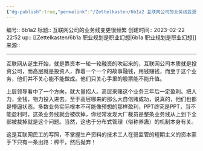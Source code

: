 ```yaml
---
{"dg-publish":true,"permalink":"/Zettelkasten/6b1a2 互联网公司的业务线变更很频繁/","dgPassFrontmatter":true}
---
```


编号:: 6b1a2
标题:: 互联网公司的业务线变更很频繁
创建时间:: 2023-02-22 22:52
up:: [[Zettelkasten/6b1a 职业规划是职业幻想\|6b1a 职业规划是职业幻想]]
来源:: 

---
互联网从诞生开始，就是靠资本一轮一轮融资的吹起来的，互联网公司本质就是投资公司，而高层就是投资人，靠着一个一个的故事融钱，用钱赚钱，而至于这个业务，他们并不关心能不能做成。他们只关心手里的股票能不能升值。

上层领导看中了一个方向，就大量招人。高层来赌这个业务三年后一定盈利。把人力，金钱，物力投入进去。至于高层哪来的那么大自信赌成功，说真的，他们也都是懵逼状态。多数业务实际根本不可能像预想的那样盈利，PPT终究是PPT，当不能盈利时，这条业务线就会被砍掉，你经常发现大厂裁员是整条业务线从上到下全部被裁掉就是这个问题。当然，这也于分布式管理（俗称养蛊）的机制本身有关。

这是互联网民工的写照，不掌握生产资料的技术工人在弱监管的短期主义的资本家手下只有一条出路：榨干，然后抛弃！
